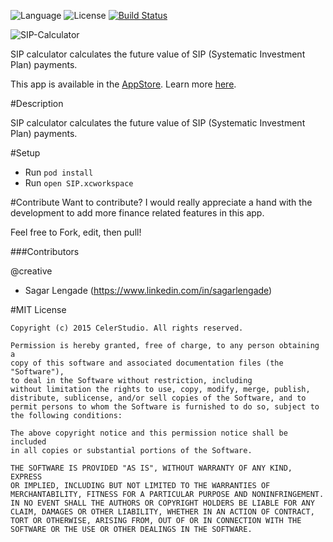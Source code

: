 ![Language](https://img.shields.io/badge/swift-4.2-brightgreen.svg)
![License](https://img.shields.io/github/license/JakeLin/SwiftWeather.svg?style=flat)
[![Build Status](https://travis-ci.org/tirupati17/sip-calculator-swift.svg?branch=master)](https://travis-ci.org/tirupati17/sip-calculator-swift)

![SIP-Calculator](https://raw.githubusercontent.com/tirupati17/sip-calculator-swift/master/SIP/Resources/iphone_5s.png)

SIP calculator calculates the future value of SIP (Systematic Investment Plan) payments.

This app is available in the [AppStore](https://itunes.apple.com/us/app/sip-calculator/id1092822415?ls=1&mt=8). Learn more [here](http://www.celerstudio.com).

#Description

SIP calculator calculates the future value of SIP (Systematic Investment Plan) payments.

#Setup
* Run ```pod install```
* Run ```open SIP.xcworkspace```

#Contribute
Want to contribute? I would really appreciate a hand with the development to add more finance related features in this app.

Feel free to Fork, edit, then pull!

###Contributors

@creative
- Sagar Lengade (https://www.linkedin.com/in/sagarlengade)

#MIT License

	Copyright (c) 2015 CelerStudio. All rights reserved.

	Permission is hereby granted, free of charge, to any person obtaining a
	copy of this software and associated documentation files (the "Software"),
	to deal in the Software without restriction, including
	without limitation the rights to use, copy, modify, merge, publish,
	distribute, sublicense, and/or sell copies of the Software, and to
	permit persons to whom the Software is furnished to do so, subject to
	the following conditions:

	The above copyright notice and this permission notice shall be included
	in all copies or substantial portions of the Software.

	THE SOFTWARE IS PROVIDED "AS IS", WITHOUT WARRANTY OF ANY KIND, EXPRESS
	OR IMPLIED, INCLUDING BUT NOT LIMITED TO THE WARRANTIES OF
	MERCHANTABILITY, FITNESS FOR A PARTICULAR PURPOSE AND NONINFRINGEMENT.
	IN NO EVENT SHALL THE AUTHORS OR COPYRIGHT HOLDERS BE LIABLE FOR ANY
	CLAIM, DAMAGES OR OTHER LIABILITY, WHETHER IN AN ACTION OF CONTRACT,
	TORT OR OTHERWISE, ARISING FROM, OUT OF OR IN CONNECTION WITH THE
	SOFTWARE OR THE USE OR OTHER DEALINGS IN THE SOFTWARE.
	
